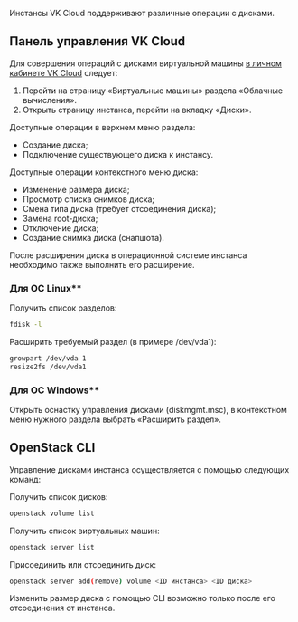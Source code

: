 Инстансы VK Cloud поддерживают различные операции с дисками.

## Панель управления VK Cloud

Для совершения операций с дисками виртуальной машины [в личном кабинете VK Cloud](https://mcs.mail.ru/app/services/infra/servers/) следует:

1. Перейти на страницу «Виртуальные машины» раздела «Облачные вычисления».
2. Открыть страницу инстанса, перейти на вкладку «Диски».

Доступные операции в верхнем меню раздела:

- Создание диска;
- Подключение существующего диска к инстансу.

Доступные операции контекстного меню диска:

- Изменение размера диска;
- Просмотр списка снимков диска;
- Смена типа диска (требует отсоединения диска);
- Замена root-диска;
- Отключение диска;
- Создание снимка диска (снапшота).

<warn>

После расширения диска в операционной системе инстанса необходимо также выполнить его расширение.

</warn>

### Для ОС Linux**

Получить список разделов:

```bash
fdisk -l
```

Расширить требуемый раздел (в примере /dev/vda1):

```bash
growpart /dev/vda 1
resize2fs /dev/vda1
```

### Для ОС Windows**

Открыть оснастку управления дисками (diskmgmt.msc), в контекстном меню нужного раздела выбрать «Расширить раздел».

## OpenStack CLI

Управление дисками инстанса осуществляется с помощью следующих команд:

Получить список дисков:

```bash
openstack volume list
```

Получить список виртуальных машин:

```bash
openstack server list
```

Присоединить или отсоединить диск:

```bash
openstack server add(remove) volume <ID инстанса> <ID диска>
```

<info>

Изменить размер диска с помощью CLI возможно только после его отсоединения от инстанса.

</info>
